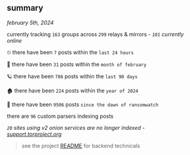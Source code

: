 
## summary
_february 5th, 2024_

currently tracking `163` groups across `299` relays & mirrors - _`101` currently online_

⏲ there have been `7` posts within the `last 24 hours`

🦈 there have been `31` posts within the `month of february`

🪐 there have been `786` posts within the `last 90 days`

🏚 there have been `224` posts within the `year of 2024`

🦕 there have been `9506` posts `since the dawn of ransomwatch`

there are `96` custom parsers indexing posts

_`20` sites using v2 onion services are no longer indexed - [support.torproject.org](https://support.torproject.org/onionservices/v2-deprecation/)_

> see the project [README](https://github.com/joshhighet/ransomwatch#ransomwatch--) for backend technicals

